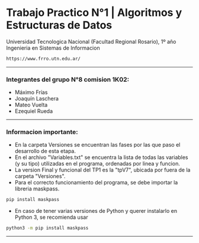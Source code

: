 # Trabajo Practico N°1 | Algoritmos y Estructuras de Datos
 Universidad Tecnologica Nacional (Facultad Regional Rosario), 1º año Ingenieria en Sistemas de Informacion 
 ```markdown
 https://www.frro.utn.edu.ar/
 ```
 ---
 
### Integrantes del grupo N°8 comision 1K02:
* Máximo Frías
* Joaquín Laschera
* Mateo Vuelta
* Ezequiel Rueda

 ---

 ### Informacion importante:
* En la carpeta Versiones se encuentran las fases por las que paso el desarrollo de esta etapa.
* En el archivo "Variables.txt" se encuentra la lista de todas las variables (y su tipo) utilizadas en el programa, ordenadas por linea y funcion.
* La version Final y funcional del TP1 es la "tpV7", ubicada por fuera de la carpeta "Versiones".
* Para el correcto funcionamiento del programa, se debe importar la libreria maskpass.

```sh
pip install maskpass
```
* En caso de tener varias versiones de Python y querer instalarlo en Python 3, se recomienda usar
```sh
python3 -m pip install maskpass
```
---




